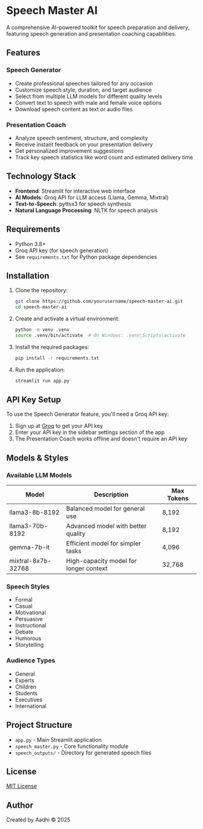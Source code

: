 # Speech Master AI

A comprehensive AI-powered toolkit for speech preparation and delivery, featuring speech generation and presentation coaching capabilities.

## Features

### Speech Generator

- Create professional speeches tailored for any occasion
- Customize speech style, duration, and target audience
- Select from multiple LLM models for different quality levels
- Convert text to speech with male and female voice options
- Download speech content as text or audio files

### Presentation Coach

- Analyze speech sentiment, structure, and complexity
- Receive instant feedback on your presentation delivery
- Get personalized improvement suggestions
- Track key speech statistics like word count and estimated delivery time

## Technology Stack

- **Frontend**: Streamlit for interactive web interface
- **AI Models**: Groq API for LLM access (Llama, Gemma, Mixtral)
- **Text-to-Speech**: pyttsx3 for speech synthesis
- **Natural Language Processing**: NLTK for speech analysis

## Requirements

- Python 3.8+
- Groq API key (for speech generation)
- See `requirements.txt` for Python package dependencies

## Installation

1. Clone the repository:

   ```bash
   git clone https://github.com/yourusername/speech-master-ai.git
   cd speech-master-ai
   ```

2. Create and activate a virtual environment:

   ```bash
   python -m venv .venv
   source .venv/bin/activate  # On Windows: .venv\Scripts\activate
   ```

3. Install the required packages:

   ```bash
   pip install -r requirements.txt
   ```

4. Run the application:

   ```bash
   streamlit run app.py
   ```

## API Key Setup

To use the Speech Generator feature, you'll need a Groq API key:

1. Sign up at [Groq](https://console.groq.com/signup) to get your API key
2. Enter your API key in the sidebar settings section of the app
3. The Presentation Coach works offline and doesn't require an API key

## Models & Styles

### Available LLM Models

| Model | Description | Max Tokens |
|-------|-------------|------------|
| llama3-8b-8192 | Balanced model for general use | 8,192 |
| llama3-70b-8192 | Advanced model with better quality | 8,192 |
| gemma-7b-it | Efficient model for simpler tasks | 4,096 |
| mixtral-8x7b-32768 | High-capacity model for longer context | 32,768 |

### Speech Styles

- Formal
- Casual
- Motivational
- Persuasive
- Instructional
- Debate
- Humorous
- Storytelling

### Audience Types

- General
- Experts
- Children
- Students
- Executives
- International

## Project Structure

- `app.py` - Main Streamlit application
- `speech_master.py` - Core functionality module
- `speech_outputs/` - Directory for generated speech files

## License

[MIT License](LICENSE)

## Author

Created by Aadhi © 2025
